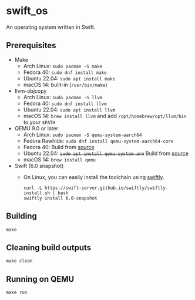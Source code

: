 # swift_os

An operating system written in Swift.

## Prerequisites

- Make
  - Arch Linux: `sudo pacman -S make`
  - Fedora 40: `sudo dnf install make`
  - Ubuntu 22.04: `sudo apt install make`
  - macOS 14: bulit-in (`/usr/bin/make`)
- llvm-objcopy
  - Arch Linux: `sudo pacman -S llvm`
  - Fedora 40: `sudo dnf install llvm`
  - Ubuntu 22.04: `sudo apt install llvm`
  - macOS 14: `brew install llvm` and add `/opt/homebrew/opt/llvm/bin` to your `$PATH`
- QEMU 9.0 or later
  - Arch Linux: `sudo pacman -S qemu-system-aarch64`
  - Fedora Rawhide: `sudo dnf install qemu-system-aarch64-core`
  - Fedora 40: Build from [source](https://www.qemu.org/download/#source)
  - Ubuntu 22.04: ~~`sudo apt install qemu-system-arm`~~ Build from [source](https://www.qemu.org/download/#source)
  - macOS 14: `brew install qemu`
- Swift (6.0 snapshot)
  - On Linux, you can easily install the toolchain using [swiftly](https://swift-server.github.io/swiftly/).

    ```shell
    curl -L https://swift-server.github.io/swiftly/swiftly-install.sh | bash
    swiftly install 6.0-snapshot
    ```

## Building

```shell
make
```

## Cleaning build outputs

```shell
make clean
```

## Running on QEMU

```shell
make run
```
